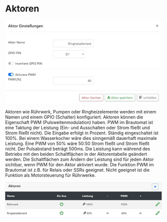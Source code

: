 # Aktoren

![media](/docs/img/aktoren_einstellungen.jpg)

Aktoren wie Rührwerk, Pumpen oder Ringheizelemente werden mit einem Namen und einem GPIO (Schalter) konfiguriert. Aktoren können die Eigenschaft PWM (Pulsweitenmodulation) haben. PWM im Brautomat ist eine Taktung der Leistung (Ein- und Ausschalten oder Strom fließt und Strom fließt nicht). Die Eingabe erfolgt in Prozent. Ständig eingeschaltet ist 100%. Bei einem Wasserkocher wäre dies sinngemäß dauerhaft maximale Leistung. Eine PWM von 50% wäre 50:50 Strom fließt und Strom fließt nicht. Der Pulsabstand beträgt 500ms. Die Leistung kann während des Betriebs mit den beiden Schaltflächen in der Aktorentabelle geändert werden. Die Schaltflächen zum Ändern der Leistung sind für jeden Aktor sichtbar, wenn PWM für den Aktor aktiviert wurde. Die Funktion PWM im Brautomat ist z.B. für Relais oder SSRs geeignet. Nicht geeignet ist die Funktion als Motorsteuerung für Rührwerke.

![media](/docs/img/aktoren.jpg)
